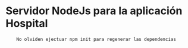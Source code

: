 # Servidor NodeJs para la aplicación Hospital

```
    No olviden ejectuar npm init para regenerar las dependencias
```